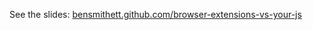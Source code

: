 See the slides: [bensmithett.github.com/browser-extensions-vs-your-js](http://bensmithett.github.com/browser-extensions-vs-your-js)
